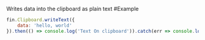 Writes data into the clipboard as plain text
#Example
```js
fin.Clipboard.writeText({
    data: 'hello, world'
}).then(() => console.log('Text On clipboard')).catch(err => console.log(err));
```

